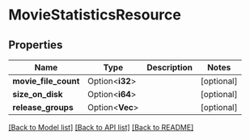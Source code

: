 # MovieStatisticsResource

## Properties

Name | Type | Description | Notes
------------ | ------------- | ------------- | -------------
**movie_file_count** | Option<**i32**> |  | [optional]
**size_on_disk** | Option<**i64**> |  | [optional]
**release_groups** | Option<**Vec<String>**> |  | [optional]

[[Back to Model list]](../README.md#documentation-for-models) [[Back to API list]](../README.md#documentation-for-api-endpoints) [[Back to README]](../README.md)


